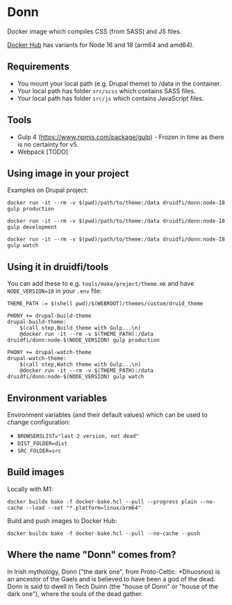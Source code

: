 # Donn

Docker image which compiles CSS (from SASS) and JS files.

[Docker Hub](https://hub.docker.com/r/druidfi/donn) has variants for Node 16 and 18 (arm64 and amd64).

## Requirements

- You mount your local path (e.g. Drupal theme) to /data in the container.
- Your local path has folder `src/scss` which contains SASS files.
- Your local path has folder `src/js` which contains JavaScript files.

## Tools

- Gulp 4 (https://www.npmjs.com/package/gulp) - Frozen in time as there is no certainty for v5.
- Webpack [TODO]

## Using image in your project

Examples on Drupal project:

```shell
docker run -it --rm -v $(pwd)/path/to/theme:/data druidfi/donn:node-18 gulp production
```

```shell
docker run -it --rm -v $(pwd)/path/to/theme:/data druidfi/donn:node-18 gulp development
```

```shell
docker run -it --rm -v $(pwd)/path/to/theme:/data druidfi/donn:node-18 gulp watch
```

## Using it in druidfi/tools

You can add these to e.g. `tools/make/project/theme.mk` and have `NODE_VERSION=18` in your `.env` file:

```shell
THEME_PATH := $(shell pwd)/$(WEBROOT)/themes/custom/druid_theme

PHONY += drupal-build-theme
drupal-build-theme:
	$(call step,Build theme with Gulp...\n)
	@docker run -it --rm -v $(THEME_PATH):/data druidfi/donn:node-$(NODE_VERSION) gulp production

PHONY += drupal-watch-theme
drupal-watch-theme:
	$(call step,Watch theme with Gulp...\n)
	@docker run -it --rm -v $(THEME_PATH):/data druidfi/donn:node-$(NODE_VERSION) gulp watch
```

## Environment variables

Environment variables (and their default values) which can be used to change configuration:

- `BROWSERSLIST="last 2 version, not dead"`
- `DIST_FOLDER=dist`
- `SRC_FOLDER=src`

## Build images

Locally with M1:

```shell
docker buildx bake -f docker-bake.hcl --pull --progress plain --no-cache --load --set "*.platform=linux/arm64"
```

Build and push images to Docker Hub:

```shell
docker buildx bake -f docker-bake.hcl --pull --no-cache --push
```

## Where the name "Donn" comes from?

In Irish mythology, Donn ("the dark one", from Proto-Celtic: *Dhuosnos) is an ancestor of the Gaels and is believed to
have been a god of the dead. Donn is said to dwell in Tech Duinn (the "house of Donn" or "house of the dark one"),
where the souls of the dead gather.
